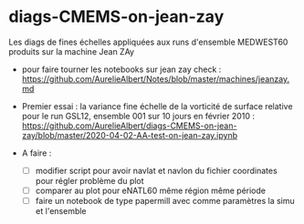# diags-CMEMS-on-jean-zay

Les diags de fines échelles appliquées aux runs d'ensemble MEDWEST60 produits sur la machine Jean ZAy
 
 - pour faire tourner les notebooks sur jean zay check : https://github.com/AurelieAlbert/Notes/blob/master/machines/jeanzay.md

 - Premier essai : la variance fine échelle de la vorticité de surface relative pour le run GSL12, ensemble 001 sur 10 jours en février 2010 : https://github.com/AurelieAlbert/diags-CMEMS-on-jean-zay/blob/master/2020-04-02-AA-test-on-jean-zay.ipynb

 - A faire :
   - [ ] modifier script pour avoir navlat et navlon du fichier coordinates pour régler problème du plot
   - [ ] comparer au plot pour eNATL60 même région même période
   - [ ] faire un notebook de type papermill avec comme paramètres la simu et l'ensemble
